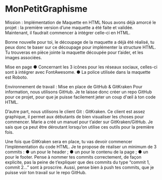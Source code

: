 # MonPetitGraphisme

Mission : Implémentation de Maquette en HTML
Nous avons déjà amorcé le projet : la première version d’une maquette a
été faite et validée. Maintenant, il faudrait commencer à intégrer celle-ci en
HTML.

Bonne nouvelle pour toi, le découpage de la maquette a déjà été réalisé, tu
peux donc te baser sur ce découpage pour implémenter la structure HTML.
Tu trouveras en pièce jointe la maquette découpée pour t’aider, et les
images associées.

Mise en page
	● Concernant les 3 icônes pour les réseaux sociaux, celles-ci sont à
	intégrer avec FontAwesome.
	● La police utilisée dans la maquette est Roboto.
	
Environnement de travail : Mise en place de GitHub & GitKraken
Pour information, nous utilisons GitHub. Je te laisse donc créer un repo
GitHub pour ce projet, pour que je puisse facilement jeter un coup d'œil à
ton code HTML.

D’autre part, nous utilisons le client Git : GitKraken. Ce client est assez
graphique, il permet aux débutants de bien visualiser les choses pour
commencer. Marie a créé un manuel pour t’aider sur GitKraken/GitHub. Je
sais que ça peut être déroutant lorsqu’on utilise ces outils pour la première
fois.

Une fois que GitKraken sera en place, tu vas devoir commencer
l’implémentation du code HTML. Je te propose de réaliser un minimum de
3 commits :
	● un pour le header ;
	● un pour le contenu de la page ;
	● un pour le footer.
Pense à nommer tes commits correctement, de façon explicite, pas la peine
de t’expliquer que des commits du type “commit 1, commit 2…” sont à
proscrire.
Aussi, pense bien à push tes commits, que je puisse voir ton travail sur le
repo GitHub.